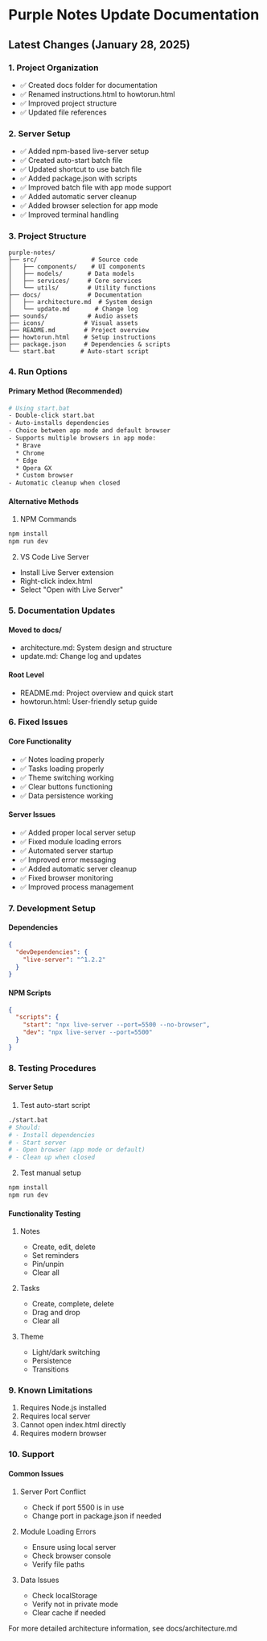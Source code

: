 # Purple Notes Update Documentation

## Latest Changes (January 28, 2025)

### 1. Project Organization
- ✅ Created docs folder for documentation
- ✅ Renamed instructions.html to howtorun.html
- ✅ Improved project structure
- ✅ Updated file references

### 2. Server Setup
- ✅ Added npm-based live-server setup
- ✅ Created auto-start batch file
- ✅ Updated shortcut to use batch file
- ✅ Added package.json with scripts
- ✅ Improved batch file with app mode support
- ✅ Added automatic server cleanup
- ✅ Added browser selection for app mode
- ✅ Improved terminal handling

### 3. Project Structure
```
purple-notes/
├── src/               # Source code
│   ├── components/    # UI components
│   ├── models/       # Data models
│   ├── services/     # Core services
│   └── utils/        # Utility functions
├── docs/             # Documentation
│   ├── architecture.md  # System design
│   └── update.md       # Change log
├── sounds/           # Audio assets
├── icons/           # Visual assets
├── README.md        # Project overview
├── howtorun.html    # Setup instructions
├── package.json     # Dependencies & scripts
└── start.bat       # Auto-start script
```

### 4. Run Options

#### Primary Method (Recommended)
```bash
# Using start.bat
- Double-click start.bat
- Auto-installs dependencies
- Choice between app mode and default browser
- Supports multiple browsers in app mode:
  * Brave
  * Chrome
  * Edge
  * Opera GX
  * Custom browser
- Automatic cleanup when closed
```

#### Alternative Methods
1. NPM Commands
```bash
npm install
npm run dev
```

2. VS Code Live Server
- Install Live Server extension
- Right-click index.html
- Select "Open with Live Server"

### 5. Documentation Updates

#### Moved to docs/
- architecture.md: System design and structure
- update.md: Change log and updates

#### Root Level
- README.md: Project overview and quick start
- howtorun.html: User-friendly setup guide

### 6. Fixed Issues

#### Core Functionality
- ✅ Notes loading properly
- ✅ Tasks loading properly
- ✅ Theme switching working
- ✅ Clear buttons functioning
- ✅ Data persistence working

#### Server Issues
- ✅ Added proper local server setup
- ✅ Fixed module loading errors
- ✅ Automated server startup
- ✅ Improved error messaging
- ✅ Added automatic server cleanup
- ✅ Fixed browser monitoring
- ✅ Improved process management

### 7. Development Setup

#### Dependencies
```json
{
  "devDependencies": {
    "live-server": "^1.2.2"
  }
}
```

#### NPM Scripts
```json
{
  "scripts": {
    "start": "npx live-server --port=5500 --no-browser",
    "dev": "npx live-server --port=5500"
  }
}
```

### 8. Testing Procedures

#### Server Setup
1. Test auto-start script
```bash
./start.bat
# Should:
# - Install dependencies
# - Start server
# - Open browser (app mode or default)
# - Clean up when closed
```

2. Test manual setup
```bash
npm install
npm run dev
```

#### Functionality Testing
1. Notes
   - Create, edit, delete
   - Set reminders
   - Pin/unpin
   - Clear all

2. Tasks
   - Create, complete, delete
   - Drag and drop
   - Clear all

3. Theme
   - Light/dark switching
   - Persistence
   - Transitions

### 9. Known Limitations
1. Requires Node.js installed
2. Requires local server
3. Cannot open index.html directly
4. Requires modern browser

### 10. Support

#### Common Issues
1. Server Port Conflict
   - Check if port 5500 is in use
   - Change port in package.json if needed

2. Module Loading Errors
   - Ensure using local server
   - Check browser console
   - Verify file paths

3. Data Issues
   - Check localStorage
   - Verify not in private mode
   - Clear cache if needed

For more detailed architecture information, see docs/architecture.md